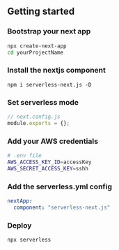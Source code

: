 ## Getting started

### Bootstrap your next app

```bash
npx create-next-app
cd yourProjectName
```

### Install the nextjs component

`npm i serverless-next.js -D`

### Set serverless mode

```js
// next.config.js
module.exports = {};
```

### Add your AWS credentials

```bash
# .env file
AWS_ACCESS_KEY_ID=accessKey
AWS_SECRET_ACCESS_KEY=sshh
```

### Add the serverless.yml config

```yaml
nextApp:
  component: "serverless-next.js"
```

### Deploy

`npx serverless`
